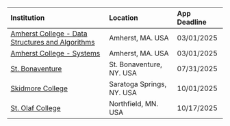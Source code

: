 
| **Institution** | **Location** | **App Deadline** |
| :----       | :---       | :--- |
| [Amherst College - Data Structures and Algorithms](#amherst-data) |Amherst, MA. USA | 03/01/2025 |
| [Amherst College - Systems](#amherst-systems) |Amherst, MA. USA | 03/01/2025 |
| [St. Bonaventure](#st-bonaventure) | St. Bonaventure, NY. USA | 07/31/2025 |
| [Skidmore College](#skidmore) | Saratoga Springs, NY. USA | 10/01/2025 |
| [St. Olaf College](#st-olaf) | Northfield, MN. USA | 10/17/2025 |
